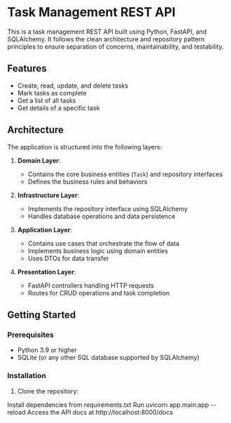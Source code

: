 # Task Management REST API
This is a task management REST API built using Python, FastAPI, and SQLAlchemy. It follows the clean architecture and repository pattern principles to ensure separation of concerns, maintainability, and testability.

## Features
- Create, read, update, and delete tasks
- Mark tasks as complete
- Get a list of all tasks
- Get details of a specific task

## Architecture

The application is structured into the following layers:

1. **Domain Layer**:
   - Contains the core business entities (`Task`) and repository interfaces
   - Defines the business rules and behaviors

2. **Infrastructure Layer**:
   - Implements the repository interface using SQLAlchemy
   - Handles database operations and data persistence

3. **Application Layer**:
   - Contains use cases that orchestrate the flow of data
   - Implements business logic using domain entities
   - Uses DTOs for data transfer

4. **Presentation Layer**:
   - FastAPI controllers handling HTTP requests
   - Routes for CRUD operations and task completion

## Getting Started

### Prerequisites

- Python 3.9 or higher
- SQLite (or any other SQL database supported by SQLAlchemy)

### Installation

1. Clone the repository:


Install dependencies from requirements.txt
Run uvicorn app.main:app --reload
Access the API docs at http://localhost:8000/docs